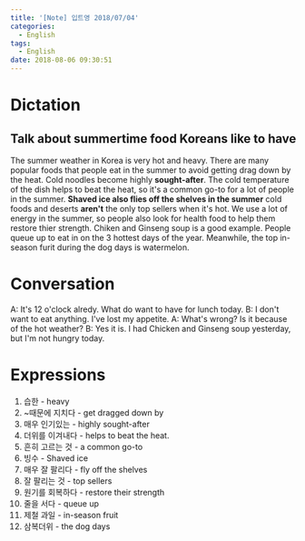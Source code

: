 ```yaml
---
title: '[Note] 입트영 2018/07/04'
categories:
  - English
tags:
  - English
date: 2018-08-06 09:30:51
---
```


# Dictation
## Talk about summertime food Koreans like to have

The summer weather in Korea is very hot and heavy. There are many popular foods that people eat in the summer to avoid getting drag down by the heat. Cold noodles become highly **sought-after**. The cold temperature of the dish helps to beat the heat, so it's a common go-to for a lot of people in the summer. **Shaved ice also flies off the shelves in the summer** cold foods and deserts **aren't** the only top sellers when it's hot. We use a lot of energy in the summer, so people also look for health food to help them restore thier strength. Chiken and Ginseng soup is a good example. People queue up to eat in on the 3 hottest days of the year. Meanwhile, the top in-season furit during the dog days is watermelon.

# Conversation
A: It's 12 o'clock alredy. What do want to have for lunch today.
B: I don't want to eat anything. I've lost my appetite.
A: What's wrong? Is it because of the hot weather?
B: Yes it is. I had Chicken and Ginseng soup yesterday, but I'm not hungry today.

# Expressions
1. 습한 - heavy
2. ~때문에 지치다 - get dragged down by
3. 매우 인기있는 - highly sought-after
4. 더위를 이겨내다 - helps to beat the heat.
5. 흔히 고르는 것 - a common go-to
6. 빙수 - Shaved ice
7. 매우 잘 팔리다 - fly off the shelves
8. 잘 팔리는 것 - top sellers
9. 원기를 회복하다 - restore their strength
10. 줄을 서다 - queue up
11. 제철 과일 - in-season fruit
12. 삼복더위 - the dog days